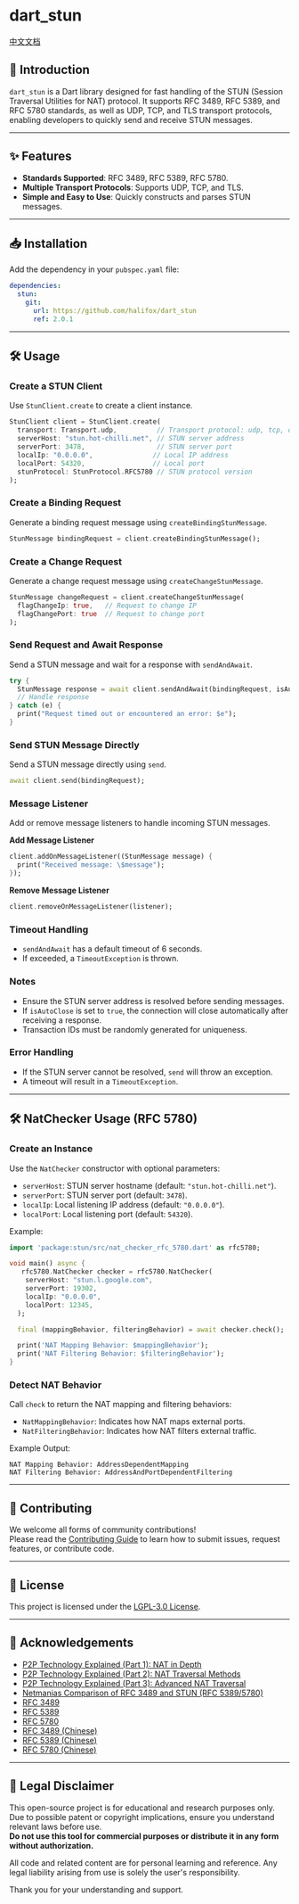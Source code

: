 # dart_stun

[中文文档](README-CN.md)

## 📖 Introduction

`dart_stun` is a Dart library designed for fast handling of the STUN (Session Traversal Utilities for NAT) protocol. It supports RFC 3489, RFC 5389, and RFC 5780 standards, as well as UDP, TCP, and TLS transport protocols, enabling developers to quickly send and receive STUN messages.

---

## ✨ Features

- **Standards Supported**: RFC 3489, RFC 5389, RFC 5780.  
- **Multiple Transport Protocols**: Supports UDP, TCP, and TLS.  
- **Simple and Easy to Use**: Quickly constructs and parses STUN messages.

---

## 📥 Installation

Add the dependency in your `pubspec.yaml` file:

```yaml
dependencies:
  stun:
    git:
      url: https://github.com/halifox/dart_stun
      ref: 2.0.1
```

---

## 🛠️ Usage

### Create a STUN Client

Use `StunClient.create` to create a client instance.

```dart
StunClient client = StunClient.create(
  transport: Transport.udp,          // Transport protocol: udp, tcp, or tls
  serverHost: "stun.hot-chilli.net", // STUN server address
  serverPort: 3478,                  // STUN server port
  localIp: "0.0.0.0",               // Local IP address
  localPort: 54320,                 // Local port
  stunProtocol: StunProtocol.RFC5780 // STUN protocol version
);
```

### Create a Binding Request

Generate a binding request message using `createBindingStunMessage`.

```dart
StunMessage bindingRequest = client.createBindingStunMessage();
```

### Create a Change Request

Generate a change request message using `createChangeStunMessage`.

```dart
StunMessage changeRequest = client.createChangeStunMessage(
  flagChangeIp: true,   // Request to change IP
  flagChangePort: true  // Request to change port
);
```

### Send Request and Await Response

Send a STUN message and wait for a response with `sendAndAwait`.

```dart
try {
  StunMessage response = await client.sendAndAwait(bindingRequest, isAutoClose: true);
  // Handle response
} catch (e) {
  print("Request timed out or encountered an error: $e");
}
```

### Send STUN Message Directly

Send a STUN message directly using `send`.

```dart
await client.send(bindingRequest);
```

### Message Listener

Add or remove message listeners to handle incoming STUN messages.

**Add Message Listener**

```dart
client.addOnMessageListener((StunMessage message) {
  print("Received message: \$message");
});
```

**Remove Message Listener**

```dart
client.removeOnMessageListener(listener);
```

### Timeout Handling

- `sendAndAwait` has a default timeout of 6 seconds.
- If exceeded, a `TimeoutException` is thrown.

### Notes

- Ensure the STUN server address is resolved before sending messages.
- If `isAutoClose` is set to `true`, the connection will close automatically after receiving a response.
- Transaction IDs must be randomly generated for uniqueness.

### Error Handling

- If the STUN server cannot be resolved, `send` will throw an exception.
- A timeout will result in a `TimeoutException`.

---

## 🛠️ NatChecker Usage (RFC 5780)

### Create an Instance

Use the `NatChecker` constructor with optional parameters:

- `serverHost`: STUN server hostname (default: `"stun.hot-chilli.net"`).
- `serverPort`: STUN server port (default: `3478`).
- `localIp`: Local listening IP address (default: `"0.0.0.0"`).
- `localPort`: Local listening port (default: `54320`).

Example:

```dart
import 'package:stun/src/nat_checker_rfc_5780.dart' as rfc5780;

void main() async {
   rfc5780.NatChecker checker = rfc5780.NatChecker(
    serverHost: "stun.l.google.com",
    serverPort: 19302,
    localIp: "0.0.0.0",
    localPort: 12345,
  );

  final (mappingBehavior, filteringBehavior) = await checker.check();

  print('NAT Mapping Behavior: $mappingBehavior');
  print('NAT Filtering Behavior: $filteringBehavior');
}
```

### Detect NAT Behavior

Call `check` to return the NAT mapping and filtering behaviors:

- `NatMappingBehavior`: Indicates how NAT maps external ports.
- `NatFilteringBehavior`: Indicates how NAT filters external traffic.

Example Output:

```text
NAT Mapping Behavior: AddressDependentMapping
NAT Filtering Behavior: AddressAndPortDependentFiltering
```

---

## 🤝 Contributing

We welcome all forms of community contributions!  
Please read the [Contributing Guide](CONTRIBUTING.md) to learn how to submit issues, request features, or contribute code.

---

## 📜 License

This project is licensed under the [LGPL-3.0 License](LICENSE).

---

## 🙏 Acknowledgements

- [P2P Technology Explained (Part 1): NAT in Depth](http://www.52im.net/thread-50-1-1.html)
- [P2P Technology Explained (Part 2): NAT Traversal Methods](http://www.52im.net/thread-542-1-1.html)
- [P2P Technology Explained (Part 3): Advanced NAT Traversal](http://www.52im.net/thread-2872-1-1.html)
- [Netmanias Comparison of RFC 3489 and STUN (RFC 5389/5780)](https://netmanias.com/en/post/techdocs/6065/nat-network-protocol/stun-rfc-3489-vs-stun-rfc-5389-5780)
- [RFC 3489](https://datatracker.ietf.org/doc/html/rfc3489)
- [RFC 5389](https://datatracker.ietf.org/doc/html/rfc5389)
- [RFC 5780](https://datatracker.ietf.org/doc/html/rfc5780)
- [RFC 3489 (Chinese)](https://rfc2cn.com/rfc3489.html)
- [RFC 5389 (Chinese)](https://rfc2cn.com/rfc5389.html)
- [RFC 5780 (Chinese)](https://rfc2cn.com/rfc5780.html)

---

## 📢 Legal Disclaimer

This open-source project is for educational and research purposes only.  
Due to possible patent or copyright implications, ensure you understand relevant laws before use.  
**Do not use this tool for commercial purposes or distribute it in any form without authorization.**

All code and related content are for personal learning and reference. Any legal liability arising from use is solely the user's responsibility.

Thank you for your understanding and support.